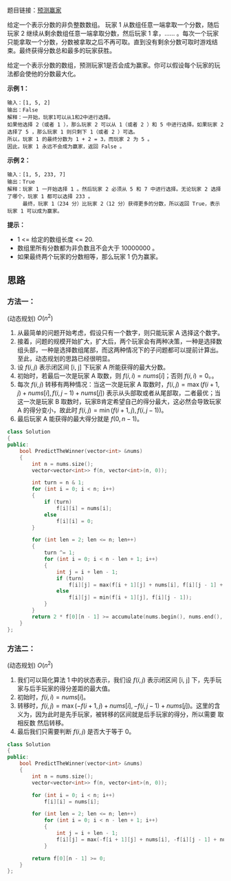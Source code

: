 题目链接：[预测赢家](https://leetcode-cn.com/problems/predict-the-winner/)

给定一个表示分数的非负整数数组。 玩家 1 从数组任意一端拿取一个分数，随后玩家 2 继续从剩余数组任意一端拿取分数，然后玩家 1 拿，…… 。每次一个玩家只能拿取一个分数，分数被拿取之后不再可取。直到没有剩余分数可取时游戏结束。最终获得分数总和最多的玩家获胜。

给定一个表示分数的数组，预测玩家1是否会成为赢家。你可以假设每个玩家的玩法都会使他的分数最大化。

 

**示例 1：**

```
输入：[1, 5, 2]
输出：False
解释：一开始，玩家1可以从1和2中进行选择。
如果他选择 2（或者 1 ），那么玩家 2 可以从 1（或者 2 ）和 5 中进行选择。如果玩家 2 选择了 5 ，那么玩家 1 则只剩下 1（或者 2 ）可选。
所以，玩家 1 的最终分数为 1 + 2 = 3，而玩家 2 为 5 。
因此，玩家 1 永远不会成为赢家，返回 False 。
```

**示例 2：**

```
输入：[1, 5, 233, 7]
输出：True
解释：玩家 1 一开始选择 1 。然后玩家 2 必须从 5 和 7 中进行选择。无论玩家 2 选择了哪个，玩家 1 都可以选择 233 。
     最终，玩家 1（234 分）比玩家 2（12 分）获得更多的分数，所以返回 True，表示玩家 1 可以成为赢家。
```

 

**提示：**

- 1 <= 给定的数组长度 <= 20.
- 数组里所有分数都为非负数且不会大于 10000000 。
- 如果最终两个玩家的分数相等，那么玩家 1 仍为赢家。

## 思路

### 方法一：

(动态规划) $O(n^2)$

1. 从最简单的问题开始考虑，假设只有一个数字，则只能玩家 A 选择这个数字。
2. 接着，问题的规模开始扩大，扩大后，两个玩家会有两种决策，一种是选择数组头部，一种是选择数组尾部，而这两种情况下的子问题都可以提前计算出。至此，动态规划的思路已经很明显。
3. 设 $f(i, j)$ 表示闭区间 [i, j] 下玩家 A 所能获得的最大分数。
4. 初始时，若最后一次是玩家 A 取数，则 $f(i, i) = nums[i]$；否则 $f(i, i) = 0$。。
5. 每次 $f(i, j)$ 转移有两种情况：当这一次是玩家 A 取数时，$f(i, j) = \max (f(i + 1, j) + nums[i], f(i, j - 1) + nums[j])$ 表示从头部取或者从尾部取，二者最优；当这一次是玩家 B 取数时，玩家B肯定希望自己的得分最大，这必然会导致玩家 A 的得分变小，故此时 $f(i, j) = \min (f(i + 1, j), f(i, j - 1))$。
6. 最后玩家 A 能获得的最大得分就是 $f(0, n - 1)$。

```cpp
class Solution
{
public:
    bool PredictTheWinner(vector<int> &nums)
    {
        int n = nums.size();
        vector<vector<int>> f(n, vector<int>(n, 0));

        int turn = n & 1;
        for (int i = 0; i < n; i++)
        {
            if (turn)
                f[i][i] = nums[i];
            else
                f[i][i] = 0;
        }

        for (int len = 2; len <= n; len++)
        {
            turn ^= 1;
            for (int i = 0; i < n - len + 1; i++)
            {
                int j = i + len - 1;
                if (turn)
                    f[i][j] = max(f[i + 1][j] + nums[i], f[i][j - 1] + nums[j]);
                else
                    f[i][j] = min(f[i + 1][j], f[i][j - 1]);
            }
        }
        return 2 * f[0][n - 1] >= accumulate(nums.begin(), nums.end(), 0);
    }
};
```

### 方法二：

(动态规划) $O(n^2)$

1. 我们可以简化算法 1 中的状态表示，我们设 $f(i, j)$ 表示闭区间 [i, j] 下，先手玩家与后手玩家的得分差距的最大值。
2. 初始时，$f(i, i) = nums[i]$。
3. 转移时，$f(i, j) = \max (-f(i + 1, j) + nums[i], -f(i, j - 1) + nums[j])$。这里的含义为，因为此时是先手玩家，被转移的区间就是后手玩家的得分，所以需要 取相反数 然后转移。
4. 最后我们只需要判断 $f(i, j)$ 是否大于等于 0。

```cpp
class Solution
{
public:
    bool PredictTheWinner(vector<int> &nums)
    {
        int n = nums.size();
        vector<vector<int>> f(n, vector<int>(n, 0));

        for (int i = 0; i < n; i++)
            f[i][i] = nums[i];

        for (int len = 2; len <= n; len++)
            for (int i = 0; i < n - len + 1; i++)
            {
                int j = i + len - 1;
                f[i][j] = max(-f[i + 1][j] + nums[i], -f[i][j - 1] + nums[j]);
            }

        return f[0][n - 1] >= 0;
    }
};
```

